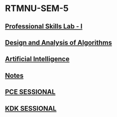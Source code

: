 # RTMNU-SEM-5

## [Professional Skills Lab - I](./PS)

## [Design and Analysis of Algorithms](./DAA)

## [Artificial Intelligence](./AI)

## [Notes](./NOTES.md)

## [PCE SESSIONAL](./EXAM/WRITTEN/PCE%20SESSIONAL.pdf)

## [KDK SESSIONAL](./EXAM/WRITTEN/KDK%20SESSIONAL/README.md)
